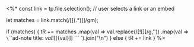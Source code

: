 <%*
const link = tp.file.selection(); // user selects a link or an embed

let matches = link.match(/\[\[(.*)\]\]/gm);

if (matches) {
	tR += matches
	.map(val => val.replace(/[\!\[\]]/g,''))
	.map(val => `
\`\`\`ad-note
title: ${val}
![[${val}]]
\`\`\`
`).join("\n")
} else {
	tR += link
}
%>